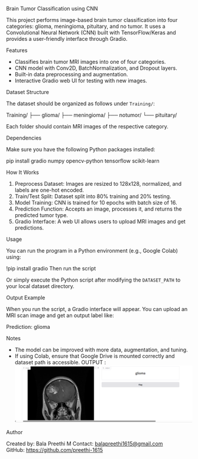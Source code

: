 Brain Tumor Classification using CNN

This project performs image-based brain tumor classification into four categories: glioma, meningioma, pituitary, and no tumor. It uses a Convolutional Neural Network (CNN) built with TensorFlow/Keras and provides a user-friendly interface through Gradio.

 Features

- Classifies brain tumor MRI images into one of four categories.
- CNN model with Conv2D, BatchNormalization, and Dropout layers.
- Built-in data preprocessing and augmentation.
- Interactive Gradio web UI for testing with new images.

Dataset Structure

The dataset should be organized as follows under `Training/`:

Training/
├── glioma/
├── meningioma/
├── notumor/
└── pituitary/

Each folder should contain MRI images of the respective category.

Dependencies

Make sure you have the following Python packages installed:

pip install gradio numpy opencv-python tensorflow scikit-learn

How It Works

1. Preprocess Dataset: Images are resized to 128x128, normalized, and labels are one-hot encoded.
2. Train/Test Split: Dataset split into 80% training and 20% testing.
3. Model Training: CNN is trained for 10 epochs with batch size of 16.
4. Prediction Function: Accepts an image, processes it, and returns the predicted tumor type.
5. Gradio Interface: A web UI allows users to upload MRI images and get predictions.

Usage

You can run the program in a Python environment (e.g., Google Colab) using:

!pip install gradio
Then run the script

Or simply execute the Python script after modifying the `DATASET_PATH` to your local dataset directory.

Output Example

When you run the script, a Gradio interface will appear. You can upload an MRI scan image and get an output label like:

Prediction: glioma

Notes

- The model can be improved with more data, augmentation, and tuning.
- If using Colab, ensure that Google Drive is mounted correctly and dataset path is accessible.
OUTPUT :
![screenshot](images/output.png)



Author

Created by: Bala Preethi M 
Contact: balapreethi1615@gmail.com  
GitHub: https://github.com/preethi-1615
